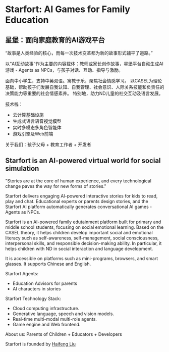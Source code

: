 # Starfort: AI Games for Family Education

## 星堡：面向家庭教育的AI游戏平台

“故事是人类经验的核心，而每一次技术变革都为新的故事形式铺平了道路。”

以“AI互动故事“作为主要的内容载体：教师或家长创作故事，星堡平台自动生成AI游戏 - Agents as NPCs，与孩子对话、互动、指导与激励。

面向中小学生，支持中英双语。寓教于乐，聚焦社会情感学习。
以CASEL为理论基础，帮助孩子们发展自我认知、自我管理、社会意识、人际关系技能和负责任的决策能力等重要的社会情感素养。
特别地，助力ND儿童的社交互动及语言发展。


技术栈：
* 云计算基础设施
* 生成式语言语音视觉模型
* 实时多模态多角色智能体
* 游戏引擎及Web前端

关于我们：孩子父母 + 教育工作者 + 开发者


## Starfort is an AI-powered virtual world for social simulation


"Stories are at the core of human experience, and every technological change paves the way for new forms of stories."

Starfort delivers engaging AI-powered interactive stories for kids to read, play and chat.
Educational experts or parents design stories, and the Starfort AI platform automatically generates conversational AI games - Agents as NPCs.

Starfort is an AI-powered family edutainment platform built for primary and middle school students, focusing on social emotional learning. 
Based on the CASEL theory, it helps children develop important social and emotional literacy such as self-awareness, self-management, social consciousness, interpersonal skills, and responsible decision-making ability. In particular, it helps children with ND in social interaction and language development.

It is accessible on platforms such as mini-programs, browsers, and smart glasses. It supports Chinese and English.

Starfort Agents: 
* Education Advisors for parents
* AI characters in stories


Starfort Technology Stack: 
* Cloud computing infrastructure.
* Generative language, speech and vision models.
* Real-time multi-modal multi-role agents.
* Game engine and Web frontend. 

About us: Parents of Children + Educators + Developers


Starfort is founded by [Haifeng Liu](https://www.linkedin.com/in/haifeng-liu/)
